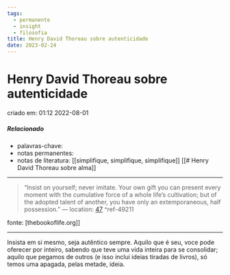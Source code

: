```yaml
---
tags:
  - permanente
  - insight
  - filosofia
title: Henry David Thoreau sobre autenticidade
date: 2023-02-24
---
```

# Henry David Thoreau sobre autenticidade

criado em: 01:12 2022-08-01

##### Relacionado
- palavras-chave: 
- notas permanentes: 
- notas de literatura: [[simplifique, simplifique, simplifique]] [[# Henry David Thoreau sobre alma]]

---

 >“Insist on yourself; never imitate. Your own gift you can present every moment with the cumulative force of a whole life’s cultivation; but of the adopted talent of another, you have only an extemporaneous, half possession.” — location: [47]() ^ref-49211

fonte: [thebookoflife.org]]

---
Insista em si mesmo, seja autêntico sempre. Aquilo que é seu, voce pode oferecer por inteiro, sabendo que teve uma vida inteira para se consolidar; aquilo que pegamos de outros (e isso inclui ideias tiradas de livros), só temos uma apagada, pelas metade, ideia.